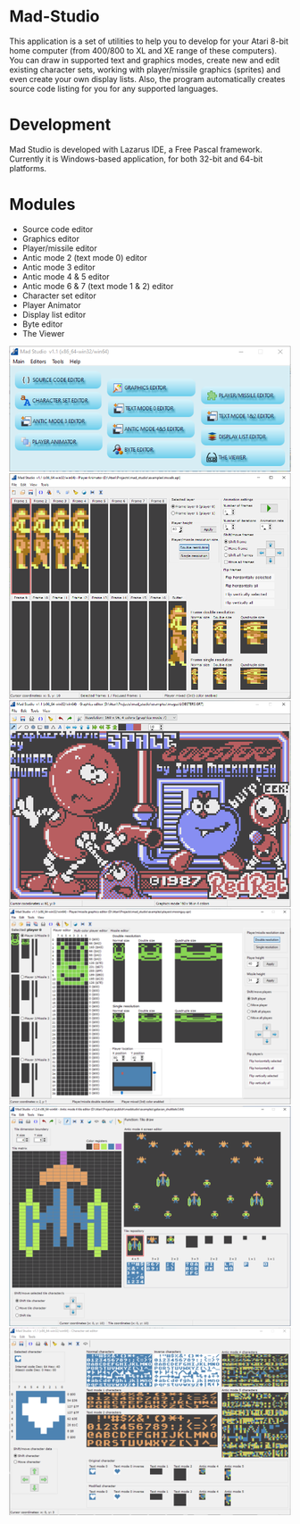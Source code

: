 # Mad-Studio

This application is a set of utilities to help you to develop for your Atari 8-bit home computer (from 400/800 to XL and XE range of these computers). You can draw in supported text and graphics modes, create new and edit existing character sets, working with player/missile graphics (sprites) and even create your own display lists. Also, the program automatically creates source code listing for you for any supported languages.

# Development

Mad Studio is developed with Lazarus IDE, a Free Pascal framework. Currently it is Windows-based application, for both 32-bit and 64-bit platforms.

# Modules

- Source code editor
- Graphics editor
- Player/missile editor
- Antic mode 2 (text mode 0) editor
- Antic mode 3 editor
- Antic mode 4 & 5 editor
- Antic mode 6 & 7 (text mode 1 & 2) editor
- Character set editor
- Player Animator
- Display list editor
- Byte editor
- The Viewer

<div align="center">
    <img src="/images/madstudio_main.png"</img>
    <img src="/images/madstudio_animator.png"</img>
    <img src="/images/madstudio_graphics.png"</img>
    <img src="/images/madstudio_pmg.png"</img>
    <img src="/images/madstudio_antic4_tiles.png"</img>
    <img src="/images/madstudio_chrset.png"</img>
</div>
